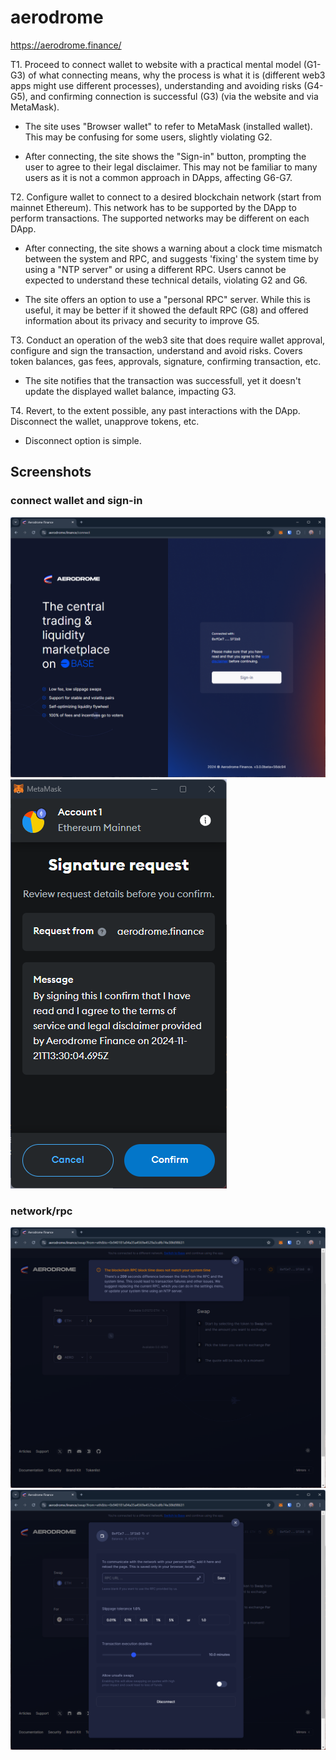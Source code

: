# aerodrome
https://aerodrome.finance/

T1. Proceed to connect wallet to website with a practical mental model (G1-G3) of what connecting means, why the process is what it is (different web3 apps might use different processes), understanding and avoiding risks (G4-G5), and confirming connection is successful (G3) (via the website and via MetaMask).

- The site uses "Browser wallet" to refer to MetaMask (installed wallet). This may be confusing for some users, slightly violating G2.

- After connecting, the site shows the "Sign-in" button, prompting the user to agree to their legal disclaimer. This may not be familiar to many users as it is not a common approach in DApps, affecting G6-G7.

T2. Configure wallet to connect to a desired blockchain network (start from mainnet Ethereum). This network has to be supported by the DApp to perform transactions. The supported networks may be different on each DApp.

- After connecting, the site shows a warning about a clock time mismatch between the system and RPC, and suggests 'fixing' the system time by using a "NTP server" or using a different RPC. Users cannot be expected to understand these technical details, violating G2 and G6.

- The site offers an option to use a "personal RPC" server. While this is useful, it may be better if it showed the default RPC (G8) and offered information about its privacy and security to improve G5.

T3. Conduct an operation of the web3 site that does require wallet approval, configure and sign the transaction, understand and avoid risks. Covers token balances, gas fees, approvals, signature, confirming transaction, etc.

- The site notifies that the transaction was successfull, yet it doesn't update the displayed wallet balance, impacting G3.


T4. Revert, to the extent possible, any past interactions with the DApp. Disconnect the wallet, unapprove tokens, etc. 

- Disconnect option is simple.

## Screenshots
### connect wallet and sign-in
![sign-in](image-26.png)
![sign req for tos](image-27.png)

### network/rpc
![rpc time error](image-29.png)
![rpc change option](image-28.png)

